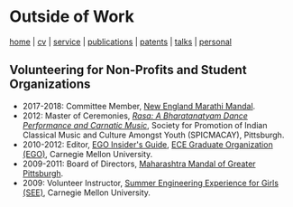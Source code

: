 # Outside of Work
[home](index.html) \| [cv](files/docs/AkshayRajhansCV.pdf) \| [service](service.html) \| [publications](publications.html) \| [patents](patents.html) \| [talks](talks.html) \| [personal](personal.html)

## Volunteering for Non-Profits and Student Organizations
- 2017-2018: Committee Member, [New England Marathi Mandal](www.nemm.org).
- 2012: Master of Ceremonies, [*Rasa: A Bharatanatyam Dance Performance and Carnatic Music*](http://www.andrew.cmu.edu/user/macay/events/rasa.jpg), Society for Promotion of Indian Classical Music and Culture Amongst Youth (SPICMACAY), Pittsburgh. 
- 2010-2012: Editor, [EGO Insider's Guide](https:www.ece.cmu.edu/~ego/files/insiders/guide2012.pdf), [ECE Graduate Organization (EGO)](https://www.ece.cmu.edu/~ego/), Carnegie Mellon University.
- 2009-2011: Board of Directors, [Maharashtra Mandal of Greater Pittsburgh](www.mmpgh.org).
- 2009: Volunteer Instructor, [Summer Engineering Experience for Girls (SEE)](https://www.cmu.edu/ices/outreach/see/), Carnegie Mellon University.
